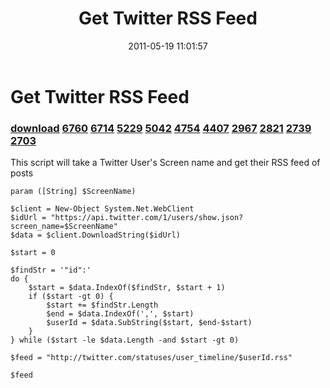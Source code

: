 ﻿---
pid:            2685
parent:         0
children:       6760,6714,5229,5042,4754,4407,2967,2821,2739,2703
poster:         CrazyDave
title:          Get Twitter RSS Feed
date:           2011-05-19 11:01:57
description:    This script will take a Twitter User's Screen name and get their RSS feed of posts
format:         posh
---

# Get Twitter RSS Feed

### [download](2685.ps1)  [6760](6760.md) [6714](6714.md) [5229](5229.md) [5042](5042.md) [4754](4754.md) [4407](4407.md) [2967](2967.md) [2821](2821.md) [2739](2739.md) [2703](2703.md)

This script will take a Twitter User's Screen name and get their RSS feed of posts

```posh
param ([String] $ScreenName)

$client = New-Object System.Net.WebClient
$idUrl = "https://api.twitter.com/1/users/show.json?screen_name=$ScreenName"
$data = $client.DownloadString($idUrl)

$start = 0

$findStr = '"id":'
do {
    $start = $data.IndexOf($findStr, $start + 1)
    if ($start -gt 0) {
        $start += $findStr.Length
        $end = $data.IndexOf(',', $start)
        $userId = $data.SubString($start, $end-$start)
    }
} while ($start -le $data.Length -and $start -gt 0)

$feed = "http://twitter.com/statuses/user_timeline/$userId.rss"

$feed

```
